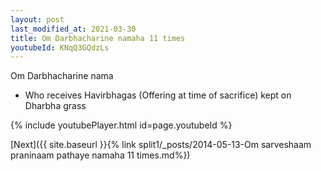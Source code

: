 ```yaml
---
layout: post
last_modified_at: 2021-03-30
title: Om Darbhacharine namaha 11 times
youtubeId: KNqQ3GQdzLs
---
```

 
 
Om Darbhacharine nama 
 
 -  Who receives Havirbhagas (Offering at time of sacrifice) kept on Dharbha grass 
 
  
 
  
 
 
 
 
 
 


{% include youtubePlayer.html id=page.youtubeId %}
 
[Next]({{ site.baseurl }}{% link  split1/_posts/2014-05-13-Om sarveshaam praninaam pathaye namaha 11 times.md%})
 
